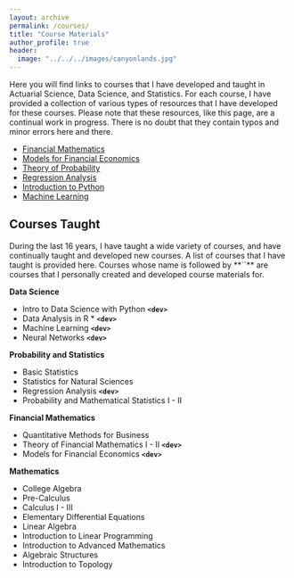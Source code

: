 ```yaml
---
layout: archive
permalink: /courses/
title: "Course Materials"
author_profile: true
header:
  image: "../../../images/canyonlands.jpg"
---
```


Here you will find links to courses that I have developed and taught in Actuarial Science, Data Science, and Statistics. For each course, I have provided a collection of various types of resources that I have developed for these courses. Please note that these resources, like this page, are a continual work in progress. There is no doubt that they contain typos and minor errors here and there.

+ [Financial Mathematics](courses/mth324/financial_math.md)
+ [Models for Financial Economics](courses/mth326/mfe.md)
+ [Theory of Probability](courses/mth341/probability.md)
+ [Regression Analysis](courses/mth345/regression.md)
+ [Introduction to Python](courses/dsci110/python.md)
+ [Machine Learning](courses/dsci356/ml.md)


<h2>Courses Taught</h2>
During the last 16 years, I have taught a wide variety of courses, and have continually taught and developed new courses. A list of courses that I have taught is provided here. Courses whose name is followed by **`<dev>`** are courses that I personally created and developed course materials for.

<b>Data Science</b>
* Intro to Data Science with Python **`<dev>`**
* Data Analysis in R * **`<dev>`**
* Machine Learning **`<dev>`**
* Neural Networks **`<dev>`**

<b>Probability and Statistics</b>
* Basic Statistics
* Statistics for Natural Sciences
* Regression Analysis **`<dev>`**
* Probability and Mathematical Statistics I - II

<b>Financial Mathematics</b>
* Quantitative Methods for Business
* Theory of Financial Mathematics I - II **`<dev>`**
* Models for Financial Economics **`<dev>`**

<b>Mathematics</b>
* College Algebra
* Pre-Calculus
* Calculus I - III
* Elementary Differential Equations
* Linear Algebra
* Introduction to Linear Programming
* Introduction to Advanced Mathematics
* Algebraic Structures
* Introduction to Topology
